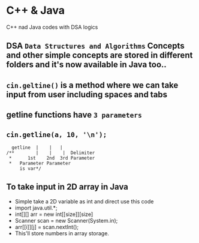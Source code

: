 # C++ & Java

C++ nad Java codes with DSA logics

<!--Please ignore the `a.out` file as I do code in linux and G++ compiler produces `a.out` file everytime when my code gets compiled successfully.
-->

## DSA `Data Structures and Algorithms` Concepts and other simple concepts are stored in different folders and it's now available in Java too..

## `cin.geltine()` is a method where we can take input from user including spaces and tabs

## getline functions have `3 parameters`

## `cin.getline(a, 10, '\n');`

      getline  |    |   |
    /**        |    |    |  Delimiter
     *      1st    2nd  3rd Parameter
     *   Parameter Parameter
         is var*/

## To take input in 2D array in Java

- Simple take a 2D variable as int and direct use this code
- import java.util.\*;
- int[][] arr = new int[[size]][size]
- Scanner scan = new Scanner(System.in);
- arr[[i]][j] = scan.nextInt();
- This'll store numbers in array storage.

